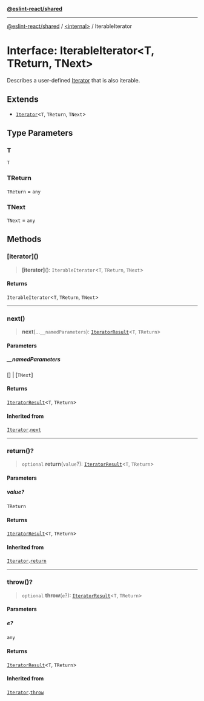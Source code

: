 [**@eslint-react/shared**](../../README.md)

***

[@eslint-react/shared](../../README.md) / [\<internal\>](../README.md) / IterableIterator

# Interface: IterableIterator\<T, TReturn, TNext\>

Describes a user-defined [Iterator](Iterator.md) that is also iterable.

## Extends

- [`Iterator`](Iterator.md)\<`T`, `TReturn`, `TNext`\>

## Type Parameters

### T

`T`

### TReturn

`TReturn` = `any`

### TNext

`TNext` = `any`

## Methods

### \[iterator\]()

> **\[iterator\]**(): `IterableIterator`\<`T`, `TReturn`, `TNext`\>

#### Returns

`IterableIterator`\<`T`, `TReturn`, `TNext`\>

***

### next()

> **next**(...`__namedParameters`): [`IteratorResult`](../type-aliases/IteratorResult.md)\<`T`, `TReturn`\>

#### Parameters

##### \_\_namedParameters

\[\] | \[`TNext`\]

#### Returns

[`IteratorResult`](../type-aliases/IteratorResult.md)\<`T`, `TReturn`\>

#### Inherited from

[`Iterator`](Iterator.md).[`next`](Iterator.md#next)

***

### return()?

> `optional` **return**(`value`?): [`IteratorResult`](../type-aliases/IteratorResult.md)\<`T`, `TReturn`\>

#### Parameters

##### value?

`TReturn`

#### Returns

[`IteratorResult`](../type-aliases/IteratorResult.md)\<`T`, `TReturn`\>

#### Inherited from

[`Iterator`](Iterator.md).[`return`](Iterator.md#return)

***

### throw()?

> `optional` **throw**(`e`?): [`IteratorResult`](../type-aliases/IteratorResult.md)\<`T`, `TReturn`\>

#### Parameters

##### e?

`any`

#### Returns

[`IteratorResult`](../type-aliases/IteratorResult.md)\<`T`, `TReturn`\>

#### Inherited from

[`Iterator`](Iterator.md).[`throw`](Iterator.md#throw)
